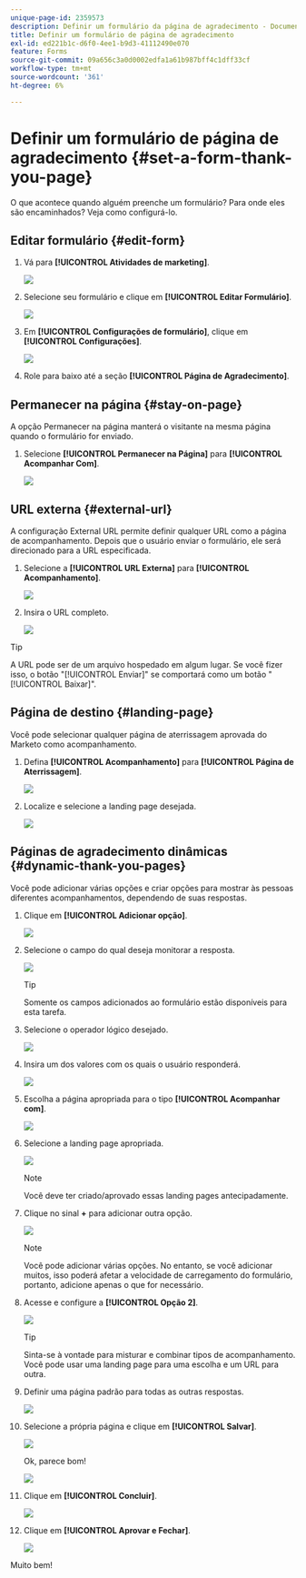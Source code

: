 ```yaml
---
unique-page-id: 2359573
description: Definir um formulário da página de agradecimento - Documentação do Marketo - Documentação do produto
title: Definir um formulário de página de agradecimento
exl-id: ed221b1c-d6f0-4ee1-b9d3-41112490e070
feature: Forms
source-git-commit: 09a656c3a0d0002edfa1a61b987bff4c1dff33cf
workflow-type: tm+mt
source-wordcount: '361'
ht-degree: 6%

---
```


# Definir um formulário de página de agradecimento {#set-a-form-thank-you-page}

O que acontece quando alguém preenche um formulário? Para onde eles são encaminhados? Veja como configurá-lo.

## Editar formulário {#edit-form}

1. Vá para **[!UICONTROL Atividades de marketing]**.

   ![](assets/login-marketing-activities-5.png)

1. Selecione seu formulário e clique em **[!UICONTROL Editar Formulário]**.

   ![](assets/image2014-9-15-17-3a34-3a14.png)

1. Em **[!UICONTROL Configurações de formulário]**, clique em **[!UICONTROL Configurações]**.

   ![](assets/image2014-9-15-17-3a34-3a21.png)

1. Role para baixo até a seção **[!UICONTROL Página de Agradecimento]**.

## Permanecer na página {#stay-on-page}

A opção Permanecer na página manterá o visitante na mesma página quando o formulário for enviado.

1. Selecione **[!UICONTROL Permanecer na Página]** para **[!UICONTROL Acompanhar Com]**.

   ![](assets/image2014-9-15-17-3a34-3a35.png)

## URL externa {#external-url}

A configuração External URL permite definir qualquer URL como a página de acompanhamento. Depois que o usuário enviar o formulário, ele será direcionado para a URL especificada.

1. Selecione a **[!UICONTROL URL Externa]** para **[!UICONTROL Acompanhamento]**.

   ![](assets/image2014-9-15-17-3a34-3a45.png)

1. Insira o URL completo.

   ![](assets/image2014-9-15-17-3a34-3a53.png)

>[!TIP]
>
>A URL pode ser de um arquivo hospedado em algum lugar. Se você fizer isso, o botão &quot;[!UICONTROL Enviar]&quot; se comportará como um botão &quot;[!UICONTROL Baixar]&quot;.

## Página de destino {#landing-page}

Você pode selecionar qualquer página de aterrissagem aprovada do Marketo como acompanhamento.

1. Defina **[!UICONTROL Acompanhamento]** para **[!UICONTROL Página de Aterrissagem]**.

   ![](assets/image2014-9-15-17-3a37-3a52.png)

1. Localize e selecione a landing page desejada.

   ![](assets/image2014-9-15-17-3a37-3a59.png)

## Páginas de agradecimento dinâmicas {#dynamic-thank-you-pages}

Você pode adicionar várias opções e criar opções para mostrar às pessoas diferentes acompanhamentos, dependendo de suas respostas.

1. Clique em **[!UICONTROL Adicionar opção]**.

   ![](assets/image2014-9-15-17-3a38-3a6.png)

1. Selecione o campo do qual deseja monitorar a resposta.

   ![](assets/image2014-9-15-17-3a38-3a12.png)

   >[!TIP]
   >
   >Somente os campos adicionados ao formulário estão disponíveis para esta tarefa.

1. Selecione o operador lógico desejado.

   ![](assets/image2014-9-15-17-3a38-3a31.png)

1. Insira um dos valores com os quais o usuário responderá.

   ![](assets/image2014-9-15-17-3a38-3a40.png)

1. Escolha a página apropriada para o tipo **[!UICONTROL Acompanhar com]**.

   ![](assets/image2014-9-15-17-3a38-3a51.png)

1. Selecione a landing page apropriada.

   ![](assets/image2014-9-15-17-3a39-3a3.png)

   >[!NOTE]
   >
   >Você deve ter criado/aprovado essas landing pages antecipadamente.

1. Clique no sinal **+** para adicionar outra opção.

   ![](assets/image2014-9-15-17-3a39-3a25.png)

   >[!NOTE]
   >
   >Você pode adicionar várias opções. No entanto, se você adicionar muitos, isso poderá afetar a velocidade de carregamento do formulário, portanto, adicione apenas o que for necessário.

1. Acesse e configure a **[!UICONTROL Opção 2]**.

   ![](assets/image2014-9-15-17-3a39-3a44.png)

   >[!TIP]
   >
   >Sinta-se à vontade para misturar e combinar tipos de acompanhamento. Você pode usar uma landing page para uma escolha e um URL para outra.

1. Definir uma página padrão para todas as outras respostas.

   ![](assets/image2014-9-15-17-3a40-3a10.png)

1. Selecione a própria página e clique em **[!UICONTROL Salvar]**.

   ![](assets/image2014-9-15-17-3a40-3a26.png)

   Ok, parece bom!

   ![](assets/image2014-9-15-17-3a40-3a34.png)

1. Clique em **[!UICONTROL Concluir]**.

   ![](assets/image2014-9-15-17-3a40-3a42.png)

1. Clique em **[!UICONTROL Aprovar e Fechar]**.

   ![](assets/image2014-9-15-17-3a41-3a0.png)

Muito bem!
